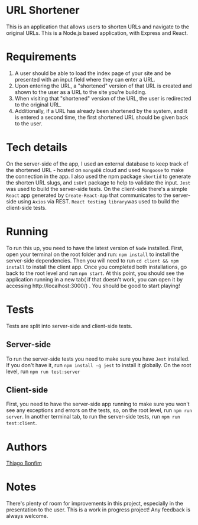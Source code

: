 # URL Shortener

This is an application that allows users to shorten URLs and navigate to the original URLs. This is a Node.js based application, with Express and React. 

# Requirements

 1.  A user should be able to load the index page of your site and be presented with an input field where they can enter a URL. 
 2.  Upon entering the URL, a "shortened" version of that URL is created and shown to the user as a URL to the site you're building.
 3. When visiting that "shortened" version of the URL, the user is redirected to the original URL.
 4.  Additionally, if a URL has already been shortened by the system, and it is entered a second time, the first shortened URL should be given back to the user.

# Tech details

On the server-side of the app, I used an external database to keep track of the shortened URL - hosted on `mongoDB` cloud and used `Mongoose` to make the connection in the app. I also used the npm package `shortid` to generate the shorten URL slugs, and `isUrl` package to help to validate the input. `Jest` was used to build the server-side tests.
On the client-side there's a simple `React` app generated by `Create-React-App` that communicates to the server-side using `Axios` via REST.  `React testing library`was used to build the client-side tests.

# Running
To run this up, you need to have the latest version of `Node` installed. 
First, open your terminal on the root folder and run: `npm install` to install the server-side dependencies. 
Then you will need to run `cd client && npm install` to install the client app.
Once you completed both installations, go back to the root level and run `npm start`. 
At this point, you should see the application running in a new tab( if that doesn't work, you can open it by accessing http://localhost:3000/) . You should be good to start playing!

# Tests
Tests are split into server-side and client-side tests. 
## Server-side
To run the server-side tests you need to make sure you have `Jest` installed. If you don't have it, run 
`npm install -g jest` to install it globally.
On the root level, run `npm run test:server`	
## Client-side
First, you need to have the server-side app running to make sure you won't see any exceptions and errors on the tests, so, on the root level, run `npm run server`. In another terminal tab, to run the server-side tests, run `npm run test:client`.

# Authors
[Thiago Bonfim](tbonfim@avenuecode.com)
# Notes
There's plenty of room for improvements in this project, especially in the presentation to the user. This is a work in progress project! Any feedback is always welcome.
